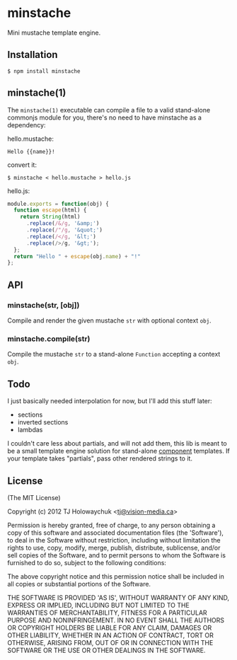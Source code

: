 
# minstache

  Mini mustache template engine.

## Installation

    $ npm install minstache

## minstache(1)

  The `minstache(1)` executable can compile a file to a valid 
  stand-alone commonjs module for you, there's no need to have minstache
  as a dependency:

  hello.mustache:

```
Hello {{name}}!
```

  convert it:

```
$ minstache < hello.mustache > hello.js
```

  hello.js:

```js
module.exports = function(obj) {
  function escape(html) {
    return String(html)
      .replace(/&/g, '&amp;')
      .replace(/"/g, '&quot;')
      .replace(/</g, '&lt;')
      .replace(/>/g, '&gt;');
  };
  return "Hello " + escape(obj.name) + "!"
};
```

## API

### minstache(str, [obj])

  Compile and render the given mustache `str` with optional context `obj`.

### minstache.compile(str)

  Compile the mustache `str` to a stand-alone `Function` accepting a context `obj`.

## Todo

 I just basically needed interpolation for now, but I'll add this stuff later:

  - sections
  - inverted sections
  - lambdas

 I couldn't care less about partials, and will not add them, this lib is meant to
 be a small template engine solution for stand-alone [component](http://github.com/component) templates. If your template takes "partials", pass other rendered strings to it.

## License 

(The MIT License)

Copyright (c) 2012 TJ Holowaychuk &lt;tj@vision-media.ca&gt;

Permission is hereby granted, free of charge, to any person obtaining
a copy of this software and associated documentation files (the
'Software'), to deal in the Software without restriction, including
without limitation the rights to use, copy, modify, merge, publish,
distribute, sublicense, and/or sell copies of the Software, and to
permit persons to whom the Software is furnished to do so, subject to
the following conditions:

The above copyright notice and this permission notice shall be
included in all copies or substantial portions of the Software.

THE SOFTWARE IS PROVIDED 'AS IS', WITHOUT WARRANTY OF ANY KIND,
EXPRESS OR IMPLIED, INCLUDING BUT NOT LIMITED TO THE WARRANTIES OF
MERCHANTABILITY, FITNESS FOR A PARTICULAR PURPOSE AND NONINFRINGEMENT.
IN NO EVENT SHALL THE AUTHORS OR COPYRIGHT HOLDERS BE LIABLE FOR ANY
CLAIM, DAMAGES OR OTHER LIABILITY, WHETHER IN AN ACTION OF CONTRACT,
TORT OR OTHERWISE, ARISING FROM, OUT OF OR IN CONNECTION WITH THE
SOFTWARE OR THE USE OR OTHER DEALINGS IN THE SOFTWARE.